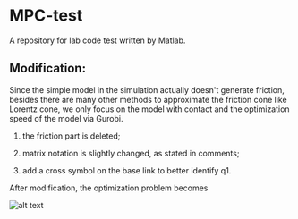 # MPC-test
A repository for lab code test written by Matlab.

## Modification:

Since the simple model in the simulation actually doesn't generate friction, besides there are many other methods to approximate the friction cone like Lorentz cone, we only focus on the model with contact and the optimization speed of the model via Gurobi. 

1. the friction part is deleted;

2. matrix notation is slightly changed, as stated in comments;

3. add a cross symbol on the base link to better identify q1. 

After modification, the optimization problem becomes

![alt text](http://www.sciweavers.org/download/Tex2Img_1524095780.jpg)
